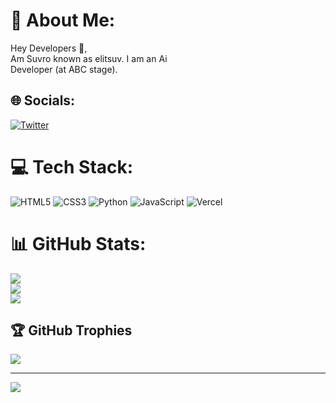 # 💫 About Me:
Hey Developers 👋, <br>Am Suvro known as elitsuv. I am an Ai<br>Developer (at ABC stage). 


## 🌐 Socials:
[![Twitter](https://img.shields.io/badge/Twitter-%231DA1F2.svg?logo=Twitter&logoColor=white)](https://twitter.com/Elitsuv) 

# 💻 Tech Stack:
![HTML5](https://img.shields.io/badge/html5-%23E34F26.svg?style=flat-square&logo=html5&logoColor=white) ![CSS3](https://img.shields.io/badge/css3-%231572B6.svg?style=flat-square&logo=css3&logoColor=white) ![Python](https://img.shields.io/badge/python-3670A0?style=flat-square&logo=python&logoColor=ffdd54) ![JavaScript](https://img.shields.io/badge/javascript-%23323330.svg?style=flat-square&logo=javascript&logoColor=%23F7DF1E) ![Vercel](https://img.shields.io/badge/vercel-%23000000.svg?style=flat-square&logo=vercel&logoColor=white)
# 📊 GitHub Stats:
![](https://github-readme-stats.vercel.app/api?username=Elitsuv&theme=prussian&hide_border=false&include_all_commits=true&count_private=false)<br/>
![](https://github-readme-streak-stats.herokuapp.com/?user=Elitsuv&theme=prussian&hide_border=false)<br/>
![](https://github-readme-stats.vercel.app/api/top-langs/?username=Elitsuv&theme=prussian&hide_border=false&include_all_commits=true&count_private=false&layout=compact)

## 🏆 GitHub Trophies
![](https://github-profile-trophy.vercel.app/?username=Elitsuv&theme=radical&no-frame=false&no-bg=true&margin-w=4)

---
[![](https://visitcount.itsvg.in/api?id=Elitsuv&icon=0&color=0)](https://visitcount.itsvg.in)

<!-- Proudly created with GPRM ( https://gprm.itsvg.in ) -->
